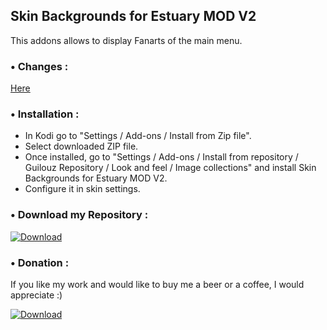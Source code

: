 ## Skin Backgrounds for Estuary MOD V2


This addons allows to display Fanarts of the main menu.


### • Changes :

[Here](https://raw.githubusercontent.com/Guilouz/repository.guilouz/master/resource.images.skinbackgrounds.estuarymod/changelog.txt)


### • Installation :

- In Kodi go to "Settings / Add-ons / Install from Zip file".
- Select downloaded ZIP file.
- Once installed, go to "Settings / Add-ons / Install from repository / Guilouz Repository / Look and feel / Image collections" and install Skin Backgrounds for Estuary MOD V2.
- Configure it in skin settings.

### • Download my Repository :

[ ![Download](http://i.imgur.com/L5Bov8X.png) ](https://github.com/Guilouz/repository.guilouz/raw/master/_repo/repository.guilouz/repository.guilouz-1.0.3.zip)

### • Donation :

If you like my work and would like to buy me a beer or a coffee, I would appreciate :)

[ ![Download](http://i.imgur.com/XRmqzTX.png) ](https://pledgie.com/campaigns/29797)